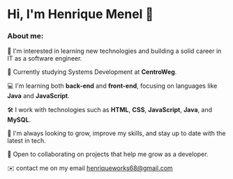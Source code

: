 # Hi, I'm Henrique Menel 👋

### About me: 

🧠 I'm interested in learning new technologies and building a solid career in IT as a software engineer.
 
💼 Currently studying Systems Development at **CentroWeg**.

💻 I'm learning both **back-end** and **front-end**, focusing on languages like **Java** and **JavaScript**.
 
🛠️ I work with technologies such as **HTML**, **CSS**, **JavaScript**, **Java**, and **MySQL**.
 
🚀 I'm always looking to grow, improve my skills, and stay up to date with the latest in tech.
 
🎯 Open to collaborating on projects that help me grow as a developer.

✉️ contact me on my email henriqueworks68@gmail.com

